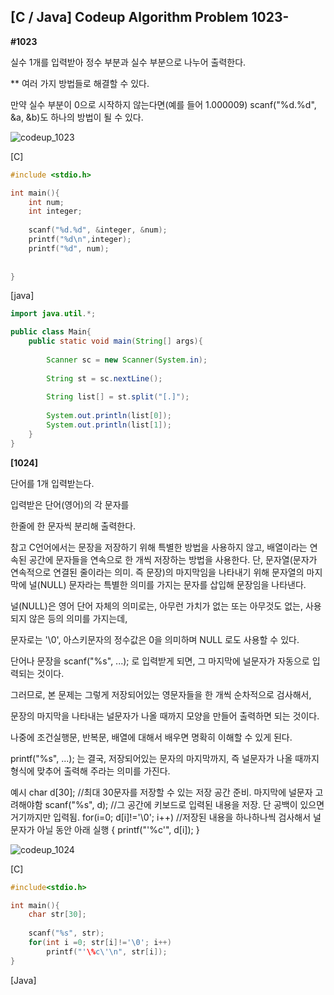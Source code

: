 ## [C / Java] Codeup Algorithm Problem 1023-



**#1023**

실수 1개를 입력받아 정수 부분과 실수 부분으로 나누어 출력한다.

** 여러 가지 방법들로 해결할 수 있다.

만약 실수 부분이 0으로 시작하지 않는다면(예를 들어 1.000009)
scanf("%d.%d", &a, &b)도 하나의 방법이 될 수 있다.

![codeup_1023](https://user-images.githubusercontent.com/24997255/93307904-83bab900-f83c-11ea-8732-e25a74253c0c.PNG)

[C]

````c
#include <stdio.h>

int main(){
    int num;
    int integer;
    
    scanf("%d.%d", &integer, &num);
    printf("%d\n",integer);
    printf("%d", num);
    
    
}
````



[java]

````java
import java.util.*;

public class Main{
    public static void main(String[] args){
        
        Scanner sc = new Scanner(System.in);
        
        String st = sc.nextLine();
        
        String list[] = st.split("[.]");
        
        System.out.println(list[0]);
        System.out.println(list[1]);
    }
}
````



**[1024]**

단어를 1개 입력받는다.

입력받은 단어(영어)의 각 문자를

한줄에 한 문자씩 분리해 출력한다.


참고
C언어에서는 문장을 저장하기 위해 특별한 방법을 사용하지 않고,
배열이라는 연속된 공간에 문자들을 연속으로 한 개씩 저장하는 방법을 사용한다.
단, 문자열(문자가 연속적으로 연결된 줄이라는 의미. 즉 문장)의 마지막임을 나타내기 위해
문자열의 마지막에 널(NULL) 문자라는 특별한 의미를 가지는 문자를 삽입해 문장임을 나타낸다.

널(NULL)은 영어 단어 자체의 의미로는, 아무런 가치가 없는 또는 아무것도 없는, 사용되지 않은 등의 의미를 가지는데,

문자로는 '\0', 아스키문자의 정수값은 0을 의미하며 NULL 로도 사용할 수 있다.

단어나 문장을 scanf("%s", ...); 로 입력받게 되면, 그 마지막에 널문자가 자동으로 입력되는 것이다.

그러므로, 본 문제는 그렇게 저장되어있는 영문자들을 한 개씩 순차적으로 검사해서,

문장의 마지막을 나타내는 널문자가 나올 때까지 모양을 만들어 출력하면 되는 것이다.

나중에 조건실행문, 반복문, 배열에 대해서 배우면 명확히 이해할 수 있게 된다.

printf("%s", ...); 는 결국, 저장되어있는 문자의 마지막까지, 즉 널문자가 나올 때까지 형식에 맞추어 출력해 주라는 의미를 가진다.

예시
char d[30]; //최대 30문자를 저장할 수 있는 저장 공간 준비. 마지막에 널문자 고려해야함
scanf("%s", d); //그 공간에 키보드로 입력된 내용을 저장. 단 공백이 있으면 거기까지만 입력됨.
for(i=0; d[i]!='\0'; i++) //저장된 내용을 하나하나씩 검사해서 널문자가 아닐 동안 아래 실행
{
  printf("\'%c\'", d[i]);
}

![codeup_1024](https://user-images.githubusercontent.com/24997255/93308303-0d6a8680-f83d-11ea-8ab3-982e99be64b0.PNG)

[C]

````c
#include<stdio.h>

int main(){
    char str[30];
    
    scanf("%s", str);
    for(int i =0; str[i]!='\0'; i++)
        printf("'\%c\'\n", str[i]);
}

````



[Java]

````

````

